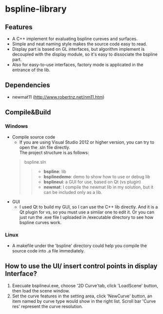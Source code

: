 # bspline-library
## Features
* A C++ implement for evaluating bspline cureves and surfaces. 
* Simple and neat naming style makes the source code easy to read. 
* Display part is based on GL interfaces, but algorithm implement is decoupled with the display module, so it's easy to dissociate the bspline part. 
* Also for easy-to-use interfaces, factory mode is applicated in the entrance of the lib.
## Dependencies
* newmat11 (http://www.robertnz.net/nm11.htm)
## Compile&Build
### Windows
  * Compile source code
    * If you are using Visual Studio 2012 or higher version, you can try to open the .sln file directly.  
    The project structure is as follows:
    >bspline.sln
    >>* **bspline**: lib  
    >>* **bsplinedemo**: demo to show how to use or debug lib  
    >>* **bsplineui**: a GUI for use, based on Qt (vs plugin)  
    >>* **newmat**: I compile the newmat lib in my solution, but it can be included only as a lib.   
  * GUI 
    * I used Qt to build my GUI, so I can use the C++ lib directly. And it is a Qt plugin for vs, so you must use a similar one to edit it. Or you can just run the .exe file I uploaded in /executable directory to see how bspline curves work. 
### Linux
  * A makefile under the 'bspline' directory could help you compile the source code into .a file immediately.
## How to use the UI/ insert control points in display Interface?
 1. Execuate bsplineui.exe, choose '2D Curve'tab, click 'LoadScene' button, then load the scene window.  
 2. Set the curve features in the setting area, click 'NewCurve' button, an item named by curve type would show in the right list. Scroll bar 'Curve res' represent the curve resolution.
